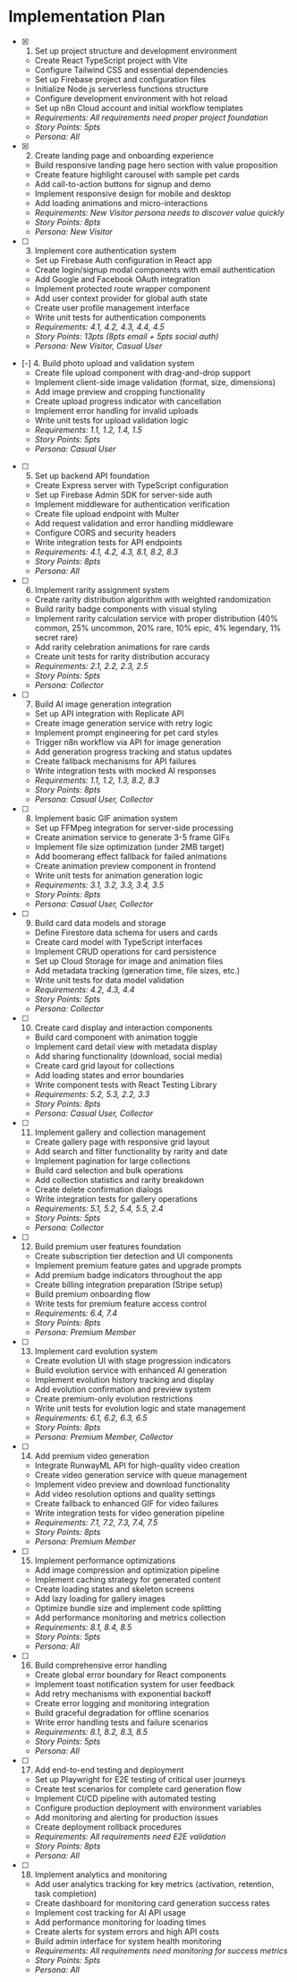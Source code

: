 # Implementation Plan

- [x] 1. Set up project structure and development environment
  - Create React TypeScript project with Vite
  - Configure Tailwind CSS and essential dependencies
  - Set up Firebase project and configuration files
  - Initialize Node.js serverless functions structure
  - Configure development environment with hot reload
  - Set up n8n Cloud account and initial workflow templates
  - _Requirements: All requirements need proper project foundation_
  - _Story Points: 5pts_
  - _Persona: All_

- [x] 2. Create landing page and onboarding experience
  - Build responsive landing page hero section with value proposition
  - Create feature highlight carousel with sample pet cards
  - Add call-to-action buttons for signup and demo
  - Implement responsive design for mobile and desktop
  - Add loading animations and micro-interactions
  - _Requirements: New Visitor persona needs to discover value quickly_
  - _Story Points: 8pts_
  - _Persona: New Visitor_

- [ ] 3. Implement core authentication system
  - Set up Firebase Auth configuration in React app
  - Create login/signup modal components with email authentication
  - Add Google and Facebook OAuth integration
  - Implement protected route wrapper component
  - Add user context provider for global auth state
  - Create user profile management interface
  - Write unit tests for authentication components
  - _Requirements: 4.1, 4.2, 4.3, 4.4, 4.5_
  - _Story Points: 13pts (8pts email + 5pts social auth)_
  - _Persona: New Visitor, Casual User_

- [-] 4. Build photo upload and validation system
  - Create file upload component with drag-and-drop support
  - Implement client-side image validation (format, size, dimensions)
  - Add image preview and cropping functionality
  - Create upload progress indicator with cancellation
  - Implement error handling for invalid uploads
  - Write unit tests for upload validation logic
  - _Requirements: 1.1, 1.2, 1.4, 1.5_
  - _Story Points: 5pts_
  - _Persona: Casual User_

- [ ] 5. Set up backend API foundation
  - Create Express server with TypeScript configuration
  - Set up Firebase Admin SDK for server-side auth
  - Implement middleware for authentication verification
  - Create file upload endpoint with Multer
  - Add request validation and error handling middleware
  - Configure CORS and security headers
  - Write integration tests for API endpoints
  - _Requirements: 4.1, 4.2, 4.3, 8.1, 8.2, 8.3_
  - _Story Points: 8pts_
  - _Persona: All_

- [ ] 6. Implement rarity assignment system
  - Create rarity distribution algorithm with weighted randomization
  - Build rarity badge components with visual styling
  - Implement rarity calculation service with proper distribution (40% common, 25% uncommon, 20% rare, 10% epic, 4% legendary, 1% secret rare)
  - Add rarity celebration animations for rare cards
  - Create unit tests for rarity distribution accuracy
  - _Requirements: 2.1, 2.2, 2.3, 2.5_
  - _Story Points: 5pts_
  - _Persona: Collector_

- [ ] 7. Build AI image generation integration
  - Set up API integration with Replicate API
  - Create image generation service with retry logic
  - Implement prompt engineering for pet card styles
  - Trigger n8n workflow via API for image generation
  - Add generation progress tracking and status updates
  - Create fallback mechanisms for API failures
  - Write integration tests with mocked AI responses
  - _Requirements: 1.1, 1.2, 1.3, 8.2, 8.3_
  - _Story Points: 8pts_
  - _Persona: Casual User, Collector_

- [ ] 8. Implement basic GIF animation system
  - Set up FFMpeg integration for server-side processing
  - Create animation service to generate 3-5 frame GIFs
  - Implement file size optimization (under 2MB target)
  - Add boomerang effect fallback for failed animations
  - Create animation preview component in frontend
  - Write unit tests for animation generation logic
  - _Requirements: 3.1, 3.2, 3.3, 3.4, 3.5_
  - _Story Points: 8pts_
  - _Persona: Casual User, Collector_

- [ ] 9. Build card data models and storage
  - Define Firestore data schema for users and cards
  - Create card model with TypeScript interfaces
  - Implement CRUD operations for card persistence
  - Set up Cloud Storage for image and animation files
  - Add metadata tracking (generation time, file sizes, etc.)
  - Write unit tests for data model validation
  - _Requirements: 4.2, 4.3, 4.4_
  - _Story Points: 5pts_
  - _Persona: Collector_

- [ ] 10. Create card display and interaction components
  - Build card component with animation toggle
  - Implement card detail view with metadata display
  - Add sharing functionality (download, social media)
  - Create card grid layout for collections
  - Add loading states and error boundaries
  - Write component tests with React Testing Library
  - _Requirements: 5.2, 5.3, 2.2, 3.3_
  - _Story Points: 8pts_
  - _Persona: Casual User, Collector_

- [ ] 11. Implement gallery and collection management
  - Create gallery page with responsive grid layout
  - Add search and filter functionality by rarity and date
  - Implement pagination for large collections
  - Build card selection and bulk operations
  - Add collection statistics and rarity breakdown
  - Create delete confirmation dialogs
  - Write integration tests for gallery operations
  - _Requirements: 5.1, 5.2, 5.4, 5.5, 2.4_
  - _Story Points: 5pts_
  - _Persona: Collector_

- [ ] 12. Build premium user features foundation
  - Create subscription tier detection and UI components
  - Implement premium feature gates and upgrade prompts
  - Add premium badge indicators throughout the app
  - Create billing integration preparation (Stripe setup)
  - Build premium onboarding flow
  - Write tests for premium feature access control
  - _Requirements: 6.4, 7.4_
  - _Story Points: 8pts_
  - _Persona: Premium Member_

- [ ] 13. Implement card evolution system
  - Create evolution UI with stage progression indicators
  - Build evolution service with enhanced AI generation
  - Implement evolution history tracking and display
  - Add evolution confirmation and preview system
  - Create premium-only evolution restrictions
  - Write unit tests for evolution logic and state management
  - _Requirements: 6.1, 6.2, 6.3, 6.5_
  - _Story Points: 8pts_
  - _Persona: Premium Member, Collector_

- [ ] 14. Add premium video generation
  - Integrate RunwayML API for high-quality video creation
  - Create video generation service with queue management
  - Implement video preview and download functionality
  - Add video resolution options and quality settings
  - Create fallback to enhanced GIF for video failures
  - Write integration tests for video generation pipeline
  - _Requirements: 7.1, 7.2, 7.3, 7.4, 7.5_
  - _Story Points: 8pts_
  - _Persona: Premium Member_

- [ ] 15. Implement performance optimizations
  - Add image compression and optimization pipeline
  - Implement caching strategy for generated content
  - Create loading states and skeleton screens
  - Add lazy loading for gallery images
  - Optimize bundle size and implement code splitting
  - Add performance monitoring and metrics collection
  - _Requirements: 8.1, 8.4, 8.5_
  - _Story Points: 5pts_
  - _Persona: All_

- [ ] 16. Build comprehensive error handling
  - Create global error boundary for React components
  - Implement toast notification system for user feedback
  - Add retry mechanisms with exponential backoff
  - Create error logging and monitoring integration
  - Build graceful degradation for offline scenarios
  - Write error handling tests and failure scenarios
  - _Requirements: 8.1, 8.2, 8.3, 8.5_
  - _Story Points: 5pts_
  - _Persona: All_

- [ ] 17. Add end-to-end testing and deployment
  - Set up Playwright for E2E testing of critical user journeys
  - Create test scenarios for complete card generation flow
  - Implement CI/CD pipeline with automated testing
  - Configure production deployment with environment variables
  - Add monitoring and alerting for production issues
  - Create deployment rollback procedures
  - _Requirements: All requirements need E2E validation_
  - _Story Points: 8pts_
  - _Persona: All_

- [ ] 18. Implement analytics and monitoring
  - Add user analytics tracking for key metrics (activation, retention, task completion)
  - Create dashboard for monitoring card generation success rates
  - Implement cost tracking for AI API usage
  - Add performance monitoring for loading times
  - Create alerts for system errors and high API costs
  - Build admin interface for system health monitoring
  - _Requirements: All requirements need monitoring for success metrics_
  - _Story Points: 5pts_
  - _Persona: All_
